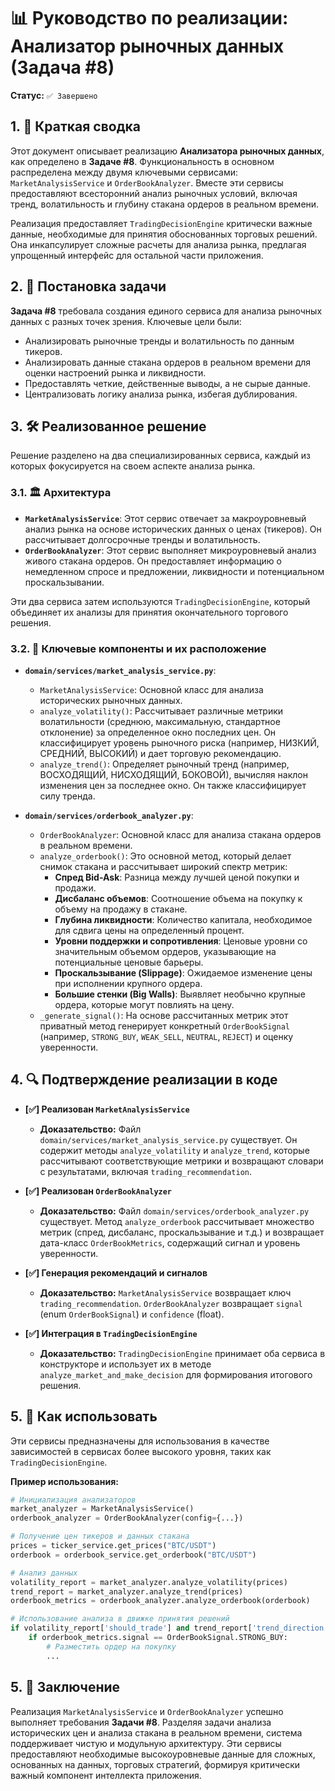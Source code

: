 # 📊 Руководство по реализации: Анализатор рыночных данных (Задача #8)

**Статус:** `✅ Завершено`

## 1. 📝 Краткая сводка

Этот документ описывает реализацию **Анализатора рыночных данных**, как определено в **Задаче #8**. Функциональность в основном распределена между двумя ключевыми сервисами: `MarketAnalysisService` и `OrderBookAnalyzer`. Вместе эти сервисы предоставляют всесторонний анализ рыночных условий, включая тренд, волатильность и глубину стакана ордеров в реальном времени.

Реализация предоставляет `TradingDecisionEngine` критически важные данные, необходимые для принятия обоснованных торговых решений. Она инкапсулирует сложные расчеты для анализа рынка, предлагая упрощенный интерфейс для остальной части приложения.

## 2. 🎯 Постановка задачи

**Задача #8** требовала создания единого сервиса для анализа рыночных данных с разных точек зрения. Ключевые цели были:
- Анализировать рыночные тренды и волатильность по данным тикеров.
- Анализировать данные стакана ордеров в реальном времени для оценки настроений рынка и ликвидности.
- Предоставлять четкие, действенные выводы, а не сырые данные.
- Централизовать логику анализа рынка, избегая дублирования.

## 3. 🛠️ Реализованное решение

Решение разделено на два специализированных сервиса, каждый из которых фокусируется на своем аспекте анализа рынка.

### 3.1. 🏛️ Архитектура

- **`MarketAnalysisService`**: Этот сервис отвечает за макроуровневый анализ рынка на основе исторических данных о ценах (тикеров). Он рассчитывает долгосрочные тренды и волатильность.
- **`OrderBookAnalyzer`**: Этот сервис выполняет микроуровневый анализ живого стакана ордеров. Он предоставляет информацию о немедленном спросе и предложении, ликвидности и потенциальном проскальзывании.

Эти два сервиса затем используются `TradingDecisionEngine`, который объединяет их анализы для принятия окончательного торгового решения.

### 3.2. 🧩 Ключевые компоненты и их расположение

- **`domain/services/market_analysis_service.py`**:
    - `MarketAnalysisService`: Основной класс для анализа исторических рыночных данных.
    - `analyze_volatility()`: Рассчитывает различные метрики волатильности (среднюю, максимальную, стандартное отклонение) за определенное окно последних цен. Он классифицирует уровень рыночного риска (например, НИЗКИЙ, СРЕДНИЙ, ВЫСОКИЙ) и дает торговую рекомендацию.
    - `analyze_trend()`: Определяет рыночный тренд (например, ВОСХОДЯЩИЙ, НИСХОДЯЩИЙ, БОКОВОЙ), вычисляя наклон изменения цен за последнее окно. Он также классифицирует силу тренда.

- **`domain/services/orderbook_analyzer.py`**:
    - `OrderBookAnalyzer`: Основной класс для анализа стакана ордеров в реальном времени.
    - `analyze_orderbook()`: Это основной метод, который делает снимок стакана и рассчитывает широкий спектр метрик:
        - **Спред Bid-Ask**: Разница между лучшей ценой покупки и продажи.
        - **Дисбаланс объемов**: Соотношение объема на покупку к объему на продажу в стакане.
        - **Глубина ликвидности**: Количество капитала, необходимое для сдвига цены на определенный процент.
        - **Уровни поддержки и сопротивления**: Ценовые уровни со значительным объемом ордеров, указывающие на потенциальные ценовые барьеры.
        - **Проскальзывание (Slippage)**: Ожидаемое изменение цены при исполнении крупного ордера.
        - **Большие стенки (Big Walls)**: Выявляет необычно крупные ордера, которые могут повлиять на цену.
    - `_generate_signal()`: На основе рассчитанных метрик этот приватный метод генерирует конкретный `OrderBookSignal` (например, `STRONG_BUY`, `WEAK_SELL`, `NEUTRAL`, `REJECT`) и оценку уверенности.

## 4. 🔍 Подтверждение реализации в коде

- **[✅] Реализован `MarketAnalysisService`**
  - **Доказательство:** Файл `domain/services/market_analysis_service.py` существует. Он содержит методы `analyze_volatility` и `analyze_trend`, которые рассчитывают соответствующие метрики и возвращают словари с результатами, включая `trading_recommendation`.

- **[✅] Реализован `OrderBookAnalyzer`**
  - **Доказательство:** Файл `domain/services/orderbook_analyzer.py` существует. Метод `analyze_orderbook` рассчитывает множество метрик (спред, дисбаланс, проскальзывание и т.д.) и возвращает дата-класс `OrderBookMetrics`, содержащий сигнал и уровень уверенности.

- **[✅] Генерация рекомендаций и сигналов**
  - **Доказательство:** `MarketAnalysisService` возвращает ключ `trading_recommendation`. `OrderBookAnalyzer` возвращает `signal` (enum `OrderBookSignal`) и `confidence` (float).

- **[✅] Интеграция в `TradingDecisionEngine`**
  - **Доказательство:** `TradingDecisionEngine` принимает оба сервиса в конструкторе и использует их в методе `analyze_market_and_make_decision` для формирования итогового решения.

## 5. 🚀 Как использовать

Эти сервисы предназначены для использования в качестве зависимостей в сервисах более высокого уровня, таких как `TradingDecisionEngine`.

**Пример использования:**

```python
# Инициализация анализаторов
market_analyzer = MarketAnalysisService()
orderbook_analyzer = OrderBookAnalyzer(config={...})

# Получение цен тикеров и данных стакана
prices = ticker_service.get_prices("BTC/USDT")
orderbook = orderbook_service.get_orderbook("BTC/USDT")

# Анализ данных
volatility_report = market_analyzer.analyze_volatility(prices)
trend_report = market_analyzer.analyze_trend(prices)
orderbook_metrics = orderbook_analyzer.analyze_orderbook(orderbook)

# Использование анализа в движке принятия решений
if volatility_report['should_trade'] and trend_report['trend_direction'] == 'UPTREND':
    if orderbook_metrics.signal == OrderBookSignal.STRONG_BUY:
        # Разместить ордер на покупку
        ...
```

## 5. 🏁 Заключение

Реализация `MarketAnalysisService` и `OrderBookAnalyzer` успешно выполняет требования **Задачи #8**. Разделяя задачи анализа исторических цен и анализа стакана в реальном времени, система поддерживает чистую и модульную архитектуру. Эти сервисы предоставляют необходимые высокоуровневые данные для сложных, основанных на данных, торговых стратегий, формируя критически важный компонент интеллекта приложения.